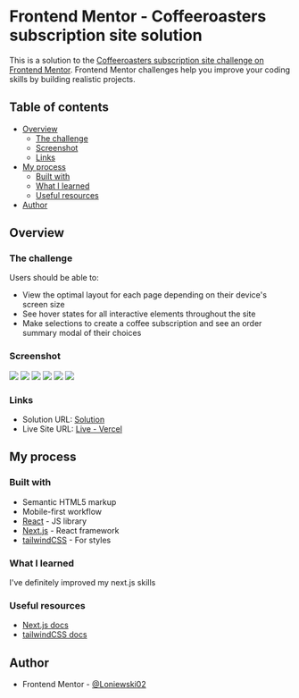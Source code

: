 # Frontend Mentor - Coffeeroasters subscription site solution

This is a solution to the [Coffeeroasters subscription site challenge on Frontend Mentor](https://www.frontendmentor.io/challenges/coffeeroasters-subscription-site-5Fc26HVY6). Frontend Mentor challenges help you improve your coding skills by building realistic projects. 

## Table of contents

- [Overview](#overview)
  - [The challenge](#the-challenge)
  - [Screenshot](#screenshot)
  - [Links](#links)
- [My process](#my-process)
  - [Built with](#built-with)
  - [What I learned](#what-i-learned)
  - [Useful resources](#useful-resources)
- [Author](#author)

## Overview

### The challenge

Users should be able to:

- View the optimal layout for each page depending on their device's screen size
- See hover states for all interactive elements throughout the site
- Make selections to create a coffee subscription and see an order summary modal of their choices

### Screenshot

![](./screens/Screenshot_1.png)
![](./screens/Screenshot_2.png)
![](./screens/Screenshot_3.png)
![](./screens/Screenshot_4.png)
![](./screens/Screenshot_5.png)
![](./screens/Screenshot_6.png)

### Links

- Solution URL: [Solution](https://www.frontendmentor.io/challenges/coffeeroasters-subscription-site-5Fc26HVY6/hub)
- Live Site URL: [Live - Vercel](https://fm-coffeeroasters-subscription-site.vercel.app/)

## My process

### Built with

- Semantic HTML5 markup
- Mobile-first workflow
- [React](https://reactjs.org/) - JS library
- [Next.js](https://nextjs.org/) - React framework
- [tailwindCSS](https://tailwindcss.com/) - For styles

### What I learned

I've definitely improved my next.js skills

### Useful resources

- [Next.js docs](https://nextjs.org/docs)
- [tailwindCSS docs](https://tailwindcss.com/docs/)

## Author

- Frontend Mentor - [@Loniewski02](https://www.frontendmentor.io/profile/Loniewski02)
